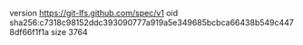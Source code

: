 version https://git-lfs.github.com/spec/v1
oid sha256:c7318c98152ddc393090777a919a5e349685bcbca66438b549c4478df66f1f1a
size 3764
